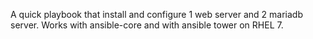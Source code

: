 A quick playbook that install and configure 1 web server and 2 mariadb server.
Works with ansible-core and with ansible tower on RHEL 7.
